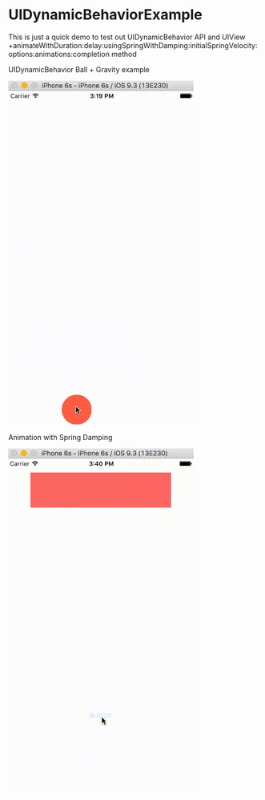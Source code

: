 # UIDynamicBehaviorExample

This is just a quick demo to test out UIDynamicBehavior API and UIView +animateWithDuration:delay:usingSpringWithDamping:initialSpringVelocity:options:animations:completion method

UIDynamicBehavior Ball + Gravity example

![dynamicBehaviorDemo](https://github.com/stevenliu409/UIDynamicBehaviorExample/blob/master/dynamicAnimationExample.gif)


Animation with Spring Damping

![springDemo](https://github.com/stevenliu409/UIDynamicBehaviorExample/blob/master/springAnimationDemo.gif)
